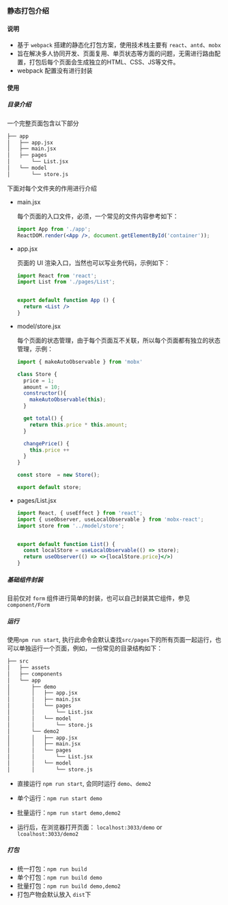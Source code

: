### 静态打包介绍

#### 说明

- 基于 `webpack` 搭建的静态化打包方案，使用技术栈主要有 `react`、`antd`、`mobx`
- 旨在解决多人协同开发、页面复用、单页状态等方面的问题，无需进行路由配置，打包后每个页面会生成独立的HTML、CSS、JS等文件。
- webpack 配置没有进行封装

#### 使用

##### 目录介绍

一个完整页面包含以下部分

```dockerfile
├── app
│   ├── app.jsx
│   ├── main.jsx
│   ├── pages
│       └── List.jsx
│   └── model
│       └── store.js
```

下面对每个文件夹的作用进行介绍

- main.jsx

  每个页面的入口文件，必须，一个常见的文件内容参考如下：

  ```jsx
  import App from './app';
  ReactDOM.render(<App />, document.getElementById('container'));
  ```

- app.jsx

  页面的 UI 渲染入口，当然也可以写业务代码，示例如下：

  ```jsx
  import React from 'react';
  import List from './pages/List';
  
  
  export default function App () {
    return <List />
  }
  ```
  
- model/store.jsx

  每个页面的状态管理，由于每个页面互不关联，所以每个页面都有独立的状态管理，示例：

  ```jsx
  import { makeAutoObservable } from 'mobx'
  
  class Store {
    price = 1;
    amount = 10;
    constructor(){
      makeAutoObservable(this); 
    }
  
    get total() {
      return this.price * this.amount;
    }
  
    changePrice() {
      this.price ++
    }
  }
  
  const store  = new Store();
  
  export default store;
  ```

- pages/List.jsx

  ```jsx
  import React, { useEffect } from 'react';
  import { useObserver, useLocalObservable } from 'mobx-react';
  import store from '../model/store';
  
  
  export default function List() {
    const localStore = useLocalObservable(() => store);
    return useObserver(() => <>{localStore.price}</>)
  }
  ```

  

##### 基础组件封装

目前仅对 `form` 组件进行简单的封装，也可以自己封装其它组件，参见 `component/Form`

##### 运行

使用`npm run start`, 执行此命令会默认查找`src/pages`下的所有页面一起运行，也可以单独运行一个页面，例如，一份常见的目录结构如下：

```dockerfile
├── src
│   ├── assets
│   ├── components
│   └── app
│       ├── demo
│       │   ├── app.jsx
│       │   ├── main.jsx
│       │   └── pages
│       │       └── List.jsx
│       │   └── model
│       │       └── store.js
│       └── demo2
│       │   ├── app.jsx
│       │   ├── main.jsx
│       │   └── pages
│       │       └── List.jsx
│       │   └── model
│       │       └── store.js
```

- 直接运行 `npm run start`, 会同时运行 `demo`、`demo2`

- 单个运行：`npm run start demo`

- 批量运行：`npm run start demo,demo2`
- 运行后，在浏览器打开页面： `localhost:3033/demo` or `lcoalhost:3033/demo2`

##### 打包

- 统一打包：`npm run build`
- 单个打包：`npm run build demo`
- 批量打包：`npm run build demo,demo2`
- 打包产物会默认放入 `dist`下

